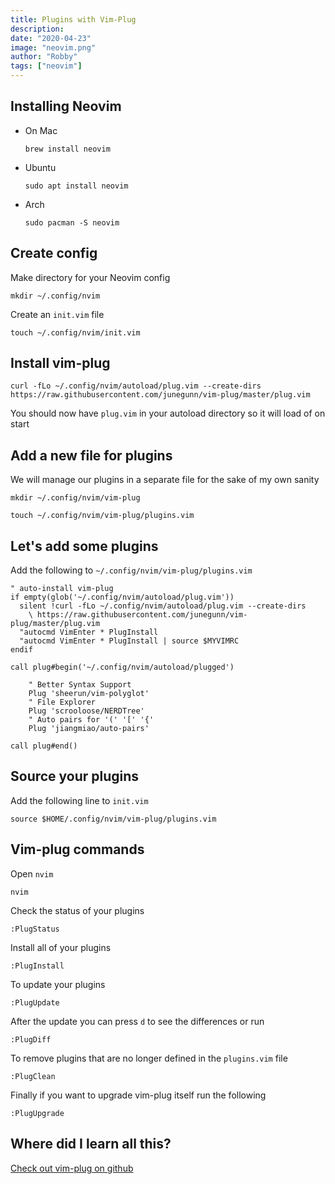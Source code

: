 ```yaml
---
title: Plugins with Vim-Plug
description:
date: "2020-04-23"
image: "neovim.png"
author: "Robby"
tags: ["neovim"]
---
```


## Installing Neovim

- On Mac

  ```
  brew install neovim
  ```

- Ubuntu

  ```
  sudo apt install neovim
  ```

- Arch

  ```
  sudo pacman -S neovim
  ```

## Create config

Make directory for your Neovim config

```
mkdir ~/.config/nvim
```

Create an `init.vim` file

```
touch ~/.config/nvim/init.vim
```

## Install vim-plug

```
curl -fLo ~/.config/nvim/autoload/plug.vim --create-dirs https://raw.githubusercontent.com/junegunn/vim-plug/master/plug.vim
```

You should now have `plug.vim` in your autoload directory so it will load of on start

## Add a new file for plugins

We will manage our plugins in a separate file for the sake of my own sanity

```
mkdir ~/.config/nvim/vim-plug

touch ~/.config/nvim/vim-plug/plugins.vim
```

## Let's add some plugins

Add the following to `~/.config/nvim/vim-plug/plugins.vim`

```
" auto-install vim-plug
if empty(glob('~/.config/nvim/autoload/plug.vim'))
  silent !curl -fLo ~/.config/nvim/autoload/plug.vim --create-dirs
    \ https://raw.githubusercontent.com/junegunn/vim-plug/master/plug.vim
  "autocmd VimEnter * PlugInstall
  "autocmd VimEnter * PlugInstall | source $MYVIMRC
endif

call plug#begin('~/.config/nvim/autoload/plugged')

    " Better Syntax Support
    Plug 'sheerun/vim-polyglot'
    " File Explorer
    Plug 'scrooloose/NERDTree'
    " Auto pairs for '(' '[' '{'
    Plug 'jiangmiao/auto-pairs'

call plug#end()

```

## Source your plugins

Add the following line to `init.vim`

```
source $HOME/.config/nvim/vim-plug/plugins.vim
```

## Vim-plug commands

Open `nvim`

```
nvim
```

Check the status of your plugins

```
:PlugStatus
```

Install all of your plugins

```
:PlugInstall
```

To update your plugins

```
:PlugUpdate
```

After the update you can press `d` to see the differences or run

```
:PlugDiff
```

To remove plugins that are no longer defined in the `plugins.vim` file

```
:PlugClean
```

Finally if you want to upgrade vim-plug itself run the following

```
:PlugUpgrade
```

## Where did I learn all this?

[Check out vim-plug on github](https://github.com/junegunn/vim-plug)
